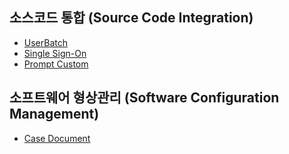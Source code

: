## 소스코드 통합 (Source Code Integration)
 - [UserBatch](UserBatch)
 - [Single Sign-On](SingleSign-On)
 - [Prompt Custom](PromptCustom)

## 소프트웨어 형상관리 (Software Configuration Management)
 - [Case Document](CaseDocument)
